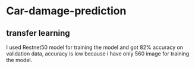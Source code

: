 # Car-damage-prediction
## transfer learning


I used Restnet50 model for training the model and got 82% accuracy on validation data, accuracy is low because i have only 560 image for training the model.
